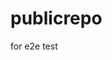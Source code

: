 # publicrepo
for e2e test
























































































































































































































































































































































































































































































































































































































































































































































































































































































































































































































































































































































































































































































































































































































































































































































































































































































































































































































































































































































































































































































































































































































































































































































































































































































































































































































































































































































































































































































































































































































































